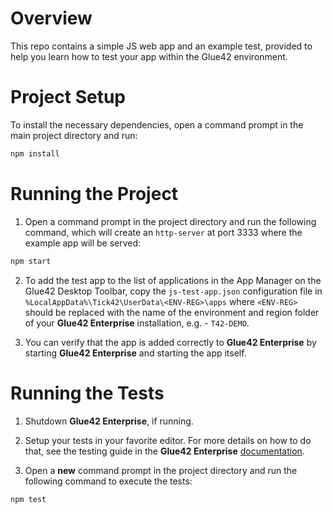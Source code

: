 # Overview

This repo contains a simple JS web app and an example test, provided to help you learn how to test your app within the Glue42 environment.

# Project Setup

To install the necessary dependencies, open a command prompt in the main project directory and run:

```cmd
npm install
```

# Running the Project

1. Open a command prompt in the project directory and run the following command, which will create an `http-server` at port 3333 where the example app will be served:

```cmd
npm start
```

2. To add the test app to the list of applications in the App Manager on the Glue42 Desktop Toolbar, copy the `js-test-app.json` configuration file in `%LocalAppData%\Tick42\UserData\<ENV-REG>\apps` where `<ENV-REG>` should be replaced with the name of the environment and region folder of your **Glue42 Enterprise** installation, e.g. - `T42-DEMO`.

3. You can verify that the app is added correctly to **Glue42 Enterprise** by starting **Glue42 Enterprise** and starting the app itself.

# Running the Tests

1. Shutdown **Glue42 Enterprise**, if running.

2. Setup your tests in your favorite editor. For more details on how to do that, see the testing guide in the **Glue42 Enterprise** [documentation](https://docs.glue42.com/developers/testing-your-app/mocha-and-spectron/index.html).

3. Open a **new** command prompt in the project directory and run the following command to execute the tests:

```cmd
npm test
```
